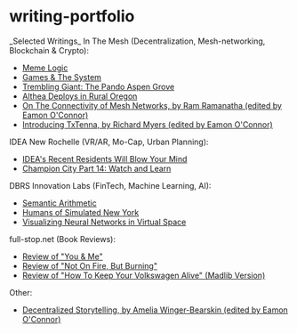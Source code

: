 # writing-portfolio
<div class="body-text">_Selected Writings_ In The Mesh (Decentralization, Mesh-networking, Blockchain & Crypto):

*   [Meme Logic](https://inthemesh.com/archive/meme-like-mushroom/)
*   [Games & The System](https://inthemesh.com/archive/games-and-the-system/)
*   [Trembling Giant: The Pando Aspen Grove](https://inthemesh.com/archive/pando-aspen-grove/)
*   [Althea Deploys in Rural Oregon](https://inthemesh.com/archive/althea-deploys-rural-oregon/)
*   [On The Connectivity of Mesh Networks, by Ram Ramanatha (edited by Eamon O'Connor)](https://inthemesh.com/archive/whitepaper-connectivity-of-mesh-networks/)
*   [Introducing TxTenna, by Richard Myers (edited by Eamon O'Connor)](https://inthemesh.com/archive/txtenna-decentralizing-last-mile-bitcoin/)

IDEA New Rochelle (VR/AR, Mo-Cap, Urban Planning):

*   [IDEA's Recent Residents Will Blow Your Mind](https://medium.com/idea-new-rochelle/ideas-recent-residents-will-blow-your-mind-f27a519eda8b)
*   [Champion City Part 14: Watch and Learn](https://medium.com/idea-new-rochelle/champion-city-part-14-watch-and-learn-ce098437f028)

DBRS Innovation Labs (FinTech, Machine Learning, AI):

*   [Semantic Arithmetic](https://medium.com/dbrs-innovation-labs/semantic-arithmetic-ddae153ca849)
*   [Humans of Simulated New York](https://medium.com/dbrs-innovation-labs/humans-of-simulated-new-york-56f73ec1b0b3)
*   [Visualizing Neural Networks in Virtual Space](https://medium.com/dbrs-innovation-labs/visualizing-neural-networks-in-virtual-space-7e3f62f7177)

full-stop.net (Book Reviews):

*   [Review of "You & Me"](http://www.full-stop.net/2012/08/06/reviews/oconnor/you-me-padgett-powell/)
*   [Review of "Not On Fire, But Burning"](http://www.full-stop.net/2016/01/11/reviews/oconnor/not-on-fire-but-burning-greg-hrbek/)
*   [Review of "How To Keep Your Volkswagen Alive" (Madlib Version)](http://www.full-stop.net/2011/08/08/blog/oconnor/how-to-keep-your-volkswagen-alive-christopher-boucher-madlib/)

Other:

*   [Decentralized Storytelling, by Amelia Winger-Bearskin (edited by Eamon O'Connor)](https://immerse.news/decentralized-storytelling-d8450490b3ee)

 </div>
